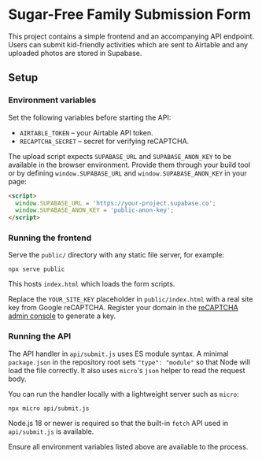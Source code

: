 # Sugar-Free Family Submission Form

This project contains a simple frontend and an accompanying API endpoint. Users can submit kid-friendly activities which are sent to Airtable and any uploaded photos are stored in Supabase.

## Setup

### Environment variables

Set the following variables before starting the API:

- `AIRTABLE_TOKEN` – your Airtable API token.
- `RECAPTCHA_SECRET` – secret for verifying reCAPTCHA.

The upload script expects `SUPABASE_URL` and `SUPABASE_ANON_KEY` to be
available in the browser environment. Provide them through your build
tool or by defining `window.SUPABASE_URL` and `window.SUPABASE_ANON_KEY`
in your page:

```html
<script>
  window.SUPABASE_URL = 'https://your-project.supabase.co';
  window.SUPABASE_ANON_KEY = 'public-anon-key';
</script>
```

### Running the frontend

Serve the `public/` directory with any static file server, for example:

```
npx serve public
```

This hosts `index.html` which loads the form scripts.

Replace the `YOUR_SITE_KEY` placeholder in `public/index.html` with a real site key from Google reCAPTCHA. Register your domain in the [reCAPTCHA admin console](https://www.google.com/recaptcha/admin) to generate a key.

### Running the API

The API handler in `api/submit.js` uses ES module syntax. A minimal
`package.json` in the repository root sets `"type": "module"` so that Node will
load the file correctly. It also uses `micro`'s `json` helper to read the request
body.

You can run the handler locally with a lightweight server such as `micro`:

```
npx micro api/submit.js
```

Node.js 18 or newer is required so that the built-in `fetch` API used in
`api/submit.js` is available.

Ensure all environment variables listed above are available to the process.

